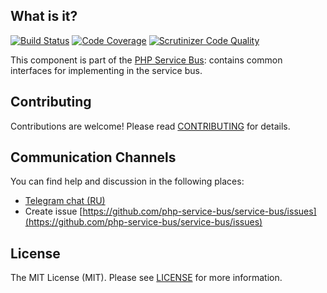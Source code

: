 ## What is it?

[![Build Status](https://travis-ci.org/php-service-bus/common.svg?branch=v3.3)](https://travis-ci.org/php-service-bus/common)
[![Code Coverage](https://scrutinizer-ci.com/g/php-service-bus/common/badges/coverage.png?b=v3.3)](https://scrutinizer-ci.com/g/php-service-bus/common/?branch=v3.3)
[![Scrutinizer Code Quality](https://scrutinizer-ci.com/g/php-service-bus/common/badges/quality-score.png?b=v3.3)](https://scrutinizer-ci.com/g/php-service-bus/common/?branch=v3.3)

This component is part of the [PHP Service Bus](https://github.com/php-service-bus/service-bus): contains common interfaces for implementing in the service bus.

## Contributing
Contributions are welcome! Please read [CONTRIBUTING](CONTRIBUTING.md) for details.

## Communication Channels
You can find help and discussion in the following places:
* [Telegram chat (RU)](https://t.me/php_service_bus)
* Create issue [https://github.com/php-service-bus/service-bus/issues](https://github.com/php-service-bus/service-bus/issues)

## License

The MIT License (MIT). Please see [LICENSE](LICENSE.md) for more information.
